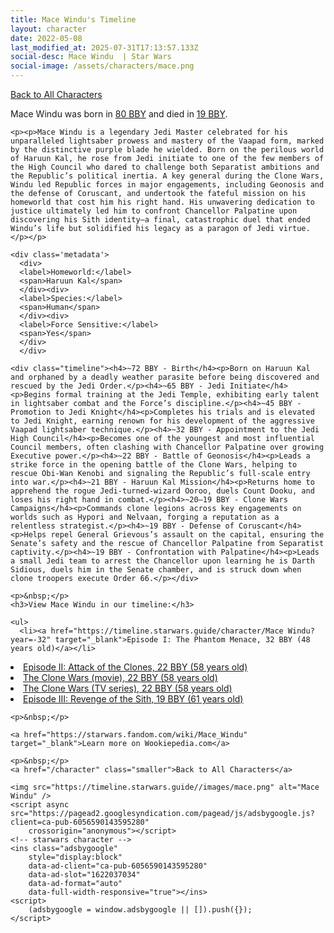 ```yaml
---
title: Mace Windu's Timeline
layout: character
date: 2022-05-08
last_modified_at: 2025-07-31T17:13:57.133Z
social-desc: Mace Windu  | Star Wars
social-image: /assets/characters/mace.png
---
```

<a href="/character" class="smaller">Back to All Characters</a>

<div class="character-profile container">
  <div class="col-10">
    <p>
    Mace Windu     was born in <a href="https://timeline.starwars.guide/character/Mace Windu?year=-80" target="_blank">80 BBY</a> and died in <a href="https://timeline.starwars.guide/character/Mace Windu?year=-19" target="_blank">19 BBY</a>.        
    </p>

    <p><p>Mace Windu is a legendary Jedi Master celebrated for his unparalleled lightsaber prowess and mastery of the Vaapad form, marked by the distinctive purple blade he wielded. Born on the perilous world of Haruun Kal, he rose from Jedi initiate to one of the few members of the High Council who dared to challenge both Separatist ambitions and the Republic’s political inertia. A key general during the Clone Wars, Windu led Republic forces in major engagements, including Geonosis and the defense of Coruscant, and undertook the fateful mission on his homeworld that cost him his right hand. His unwavering dedication to justice ultimately led him to confront Chancellor Palpatine upon discovering his Sith identity—a final, catastrophic duel that ended Windu’s life but solidified his legacy as a paragon of Jedi virtue.</p></p>
    
    <div class='metadata'>
      <div>
      <label>Homeworld:</label>
      <span>Haruun Kal</span>
      </div><div>
      <label>Species:</label>
      <span>Human</span>
      </div><div>
      <label>Force Sensitive:</label>
      <span>Yes</span>
      </div>
      </div>

    <div class="timeline"><h4>~72 BBY - Birth</h4><p>Born on Haruun Kal and orphaned by a deadly weather parasite before being discovered and rescued by the Jedi Order.</p><h4>~65 BBY - Jedi Initiate</h4><p>Begins formal training at the Jedi Temple, exhibiting early talent in lightsaber combat and the Force’s discipline.</p><h4>~45 BBY - Promotion to Jedi Knight</h4><p>Completes his trials and is elevated to Jedi Knight, earning renown for his development of the aggressive Vaapad lightsaber technique.</p><h4>~32 BBY - Appointment to the Jedi High Council</h4><p>Becomes one of the youngest and most influential Council members, often clashing with Chancellor Palpatine over growing Executive power.</p><h4>~22 BBY - Battle of Geonosis</h4><p>Leads a strike force in the opening battle of the Clone Wars, helping to rescue Obi-Wan Kenobi and signaling the Republic’s full-scale entry into war.</p><h4>~21 BBY - Haruun Kal Mission</h4><p>Returns home to apprehend the rogue Jedi-turned-wizard Ooroo, duels Count Dooku, and loses his right hand in combat.</p><h4>~20–19 BBY - Clone Wars Campaigns</h4><p>Commands clone legions across key engagements on worlds such as Hypori and Nelvaan, forging a reputation as a relentless strategist.</p><h4>~19 BBY - Defense of Coruscant</h4><p>Helps repel General Grievous’s assault on the capital, ensuring the Senate’s safety and the rescue of Chancellor Palpatine from Separatist captivity.</p><h4>~19 BBY - Confrontation with Palpatine</h4><p>Leads a small Jedi team to arrest the Chancellor upon learning he is Darth Sidious, duels him in the Senate chamber, and is struck down when clone troopers execute Order 66.</p></div>
    
    <p>&nbsp;</p>
    <h3>View Mace Windu in our timeline:</h3>

    <ul>
      <li><a href="https://timeline.starwars.guide/character/Mace Windu?year=-32" target="_blank">Episode I: The Phantom Menace, 32 BBY (48 years old)</a></li>
  <li><a href="https://timeline.starwars.guide/character/Mace Windu?year=-22" target="_blank">Episode II: Attack of the Clones, 22 BBY (58 years old)</a></li>
  <li><a href="https://timeline.starwars.guide/character/Mace Windu?year=-22" target="_blank">The Clone Wars (movie), 22 BBY (58 years old)</a></li>
  <li><a href="https://timeline.starwars.guide/character/Mace Windu?year=-22" target="_blank">The Clone Wars (TV series), 22 BBY (58 years old)</a></li>
  <li><a href="https://timeline.starwars.guide/character/Mace Windu?year=-19" target="_blank">Episode III: Revenge of the Sith, 19 BBY (61 years old)</a></li>
    </ul>

    <p>&nbsp;</p>

    <a href="https://starwars.fandom.com/wiki/Mace_Windu" target="_blank">Learn more on Wookiepedia.com</a>

    <p>&nbsp;</p>
    <a href="/character" class="smaller">Back to All Characters</a>
  </div>
  <div class="character_image col-2">
    
    <img src="https://timeline.starwars.guide//images/mace.png" alt="Mace Windu" />
    <script async src="https://pagead2.googlesyndication.com/pagead/js/adsbygoogle.js?client=ca-pub-6056590143595280"
        crossorigin="anonymous"></script>
    <!-- starwars character -->
    <ins class="adsbygoogle"
        style="display:block"
        data-ad-client="ca-pub-6056590143595280"
        data-ad-slot="1622037034"
        data-ad-format="auto"
        data-full-width-responsive="true"></ins>
    <script>
        (adsbygoogle = window.adsbygoogle || []).push({});
    </script>
  </div>
</div>
